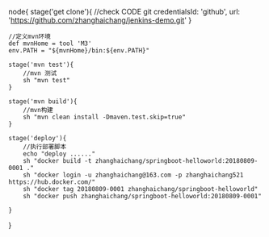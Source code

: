 node{
    stage('get clone'){
        //check CODE
       git credentialsId: 'github', url: 'https://github.com/zhanghaichang/jenkins-demo.git'
    }

    //定义mvn环境
    def mvnHome = tool 'M3'
    env.PATH = "${mvnHome}/bin:${env.PATH}"

    stage('mvn test'){
        //mvn 测试
        sh "mvn test"
    }

    stage('mvn build'){
        //mvn构建
        sh "mvn clean install -Dmaven.test.skip=true"
    }

    stage('deploy'){
        //执行部署脚本
        echo "deploy ......" 
        sh "docker build -t zhanghaichang/springboot-helloworld:20180809-0001 ."
        sh "docker login -u zhanghaichang@163.com -p zhanghaichang521 https://hub.docker.com/"
        sh "docker tag 20180809-0001 zhanghaichang/springboot-helloworld"
        sh "docker push zhanghaichang/springboot-helloworld:20180809-0001"
        
    }
}
